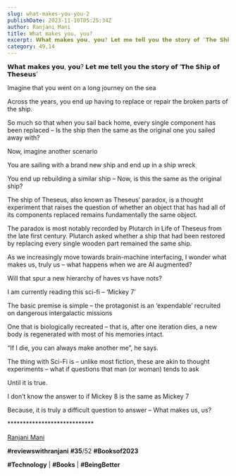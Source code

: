 ```yaml
---
slug: what-makes-you-you-2
publishDate: 2023-11-10T05:25:34Z
author: Ranjani Mani
title: What makes you, you? 
excerpt: 𝗪𝗵𝗮𝘁 𝗺𝗮𝗸𝗲𝘀 𝘆𝗼𝘂, 𝘆𝗼𝘂? 𝗟𝗲𝘁 𝗺𝗲 𝘁𝗲𝗹𝗹 𝘆𝗼𝘂 𝘁𝗵𝗲 𝘀𝘁𝗼𝗿𝘆 𝗼𝗳 ‘𝗧𝗵𝗲 𝗦𝗵𝗶𝗽 𝗼𝗳 𝗧𝗵𝗲𝘀𝗲𝘂𝘀’ Imagine that you went on a long journey on the sea Across the years, you end up having to replace or repair the broken parts of the ship. So much so that when you sail back home, every single component  ... 
category: 49,14
---
```


𝗪𝗵𝗮𝘁 𝗺𝗮𝗸𝗲𝘀 𝘆𝗼𝘂, 𝘆𝗼𝘂? 𝗟𝗲𝘁 𝗺𝗲 𝘁𝗲𝗹𝗹 𝘆𝗼𝘂 𝘁𝗵𝗲 𝘀𝘁𝗼𝗿𝘆 𝗼𝗳 ‘𝗧𝗵𝗲 𝗦𝗵𝗶𝗽 𝗼𝗳 𝗧𝗵𝗲𝘀𝗲𝘂𝘀’

Imagine that you went on a long journey on the sea

Across the years, you end up having to replace or repair the broken parts of the ship.

So much so that when you sail back home, every single component has been replaced – Is the ship then the same as the original one you sailed away with?

Now, imagine another scenario

You are sailing with a brand new ship and end up in a ship wreck

You end up rebuilding a similar ship – Now, is this the same as the original ship?

The ship of Theseus, also known as Theseus’ paradox, is a thought experiment that raises the question of whether an object that has had all of its components replaced remains fundamentally the same object.

The paradox is most notably recorded by Plutarch in Life of Theseus from the late first century. Plutarch asked whether a ship that had been restored by replacing every single wooden part remained the same ship.

As we increasingly move towards brain-machine interfacing, I wonder what makes us, truly us – what happens when we are AI augmented?

Will that spur a new hierarchy of haves vs have nots?

I am currently reading this sci-fi – ‘Mickey 7’

The basic premise is simple – the protagonist is an ‘expendable’ recruited on dangerous intergalactic missions

One that is biologically recreated – that is, after one iteration dies, a new body is regenerated with most of his memories intact. 

“If I die, you can always make another me”, he says.

The thing with Sci-Fi is – unlike most fiction, these are akin to thought experiments – what if questions that man (or woman) tends to ask

Until it is true.

I don’t know the answer to if Mickey 8 is the same as Mickey 7

Because, it is truly a difficult question to answer – What makes us, us?

\*\*\*\*\*\*\*\*\*\*\*\*\*\*\*\*\*\*\*\*\*\*\*\*\*\*\*\*

[Ranjani Mani](https://www.linkedin.com/feed/#)

**#reviewswithranjani** **#35**/52 **#Booksof2023**

**#Technology** | **#Books** | **#BeingBetter**